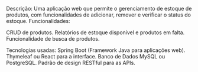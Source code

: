 Descrição: Uma aplicação web que permite o gerenciamento de estoque de produtos, com funcionalidades de adicionar, remover e verificar o status do estoque.
Funcionalidades:

CRUD de produtos.
Relatórios de estoque disponível e produtos em falta.
Funcionalidade de busca de produtos.

Tecnologias usadas:
Spring Boot (Framework Java para aplicações web).
Thymeleaf ou React para a interface.
Banco de Dados MySQL ou PostgreSQL.
Padrão de design RESTful para as APIs.
